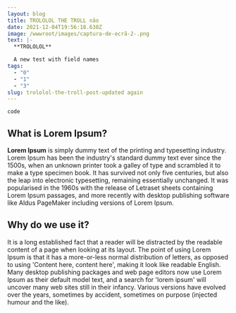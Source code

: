 ```yaml
---
layout: blog
title: TROLOLOL THE TROLL não
date: 2021-12-04T19:56:18.638Z
image: /wwwroot/images/captura-de-ecrã-2-.png
text: |-
  **TROLOLOL**

  A new test with field names
tags:
  - "0"
  - "1"
  - "3"
slug: trololol-the-troll-post-updated again
---
```

`code`

## What is Lorem Ipsum?

**Lorem Ipsum** is simply dummy text of the printing and typesetting industry. Lorem Ipsum has been the industry's standard dummy text ever since the 1500s, when an unknown printer took a galley of type and scrambled it to make a type specimen book. It has survived not only five centuries, but also the leap into electronic typesetting, remaining essentially unchanged. It was popularised in the 1960s with the release of Letraset sheets containing Lorem Ipsum passages, and more recently with desktop publishing software like Aldus PageMaker including versions of Lorem Ipsum.

## Why do we use it?

It is a long established fact that a reader will be distracted by the readable content of a page when looking at its layout. The point of using Lorem Ipsum is that it has a more-or-less normal distribution of letters, as opposed to using 'Content here, content here', making it look like readable English. Many desktop publishing packages and web page editors now use Lorem Ipsum as their default model text, and a search for 'lorem ipsum' will uncover many web sites still in their infancy. Various versions have evolved over the years, sometimes by accident, sometimes on purpose (injected humour and the like).